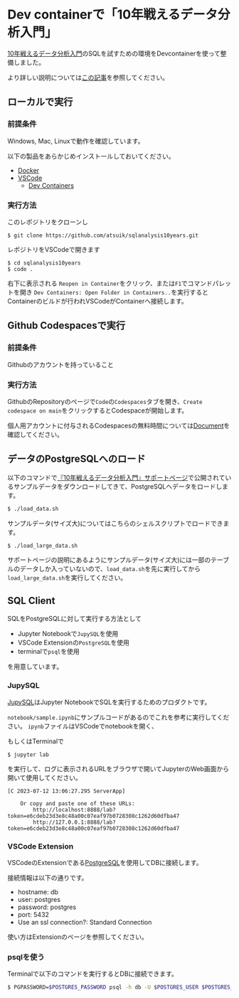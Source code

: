 # Dev containerで「10年戦えるデータ分析入門」

[10年戦えるデータ分析入門](https://www.sbcr.jp/product/4797376272/)のSQLを試すための環境をDevcontainerを使って整備しました。

より詳しい説明については[この記事](https://blog.atsuik.com/posts/sqlanalysis10years-devcontainer)を参照してください。

## ローカルで実行

### 前提条件
Windows, Mac, Linuxで動作を確認しています。

以下の製品をあらかじめインストールしておいてください。

- [Docker](https://www.docker.com/get-started/)
- [VSCode](https://code.visualstudio.com/)
    - [Dev Containers](https://marketplace.visualstudio.com/items?itemName=ms-vscode-remote.remote-containers)

### 実行方法

このレポジトリをクローンし
```
$ git clone https://github.com/atsuik/sqlanalysis10years.git
```

レポジトリをVSCodeで開きます
```
$ cd sqlanalysis10years
$ code .
```

右下に表示される `Reopen in Container`をクリック、または`F1`でコマンドパレットを開き
`Dev Containers: Open Folder in Containers..`を実行するとContainerのビルドが行われVSCodeがContainerへ接続します。

## Github Codespacesで実行

### 前提条件
Githubのアカウントを持っていること

### 実行方法
GithubのRepositoryのページで`Code`の`Codespaces`タブを開き、`Create codespace on main`をクリックするとCodespaceが開始します。

個人用アカウントに付与されるCodespacesの無料時間については[Document](https://docs.github.com/ja/billing/managing-billing-for-github-codespaces/about-billing-for-github-codespaces)を確認してください。

## データのPostgreSQLへのロード

以下のコマンドで[『10年戦えるデータ分析入門』サポートページ](https://i.loveruby.net/stdsql/)で公開されているサンプルデータをダウンロードしてきて、PostgreSQLへデータをロードします。
```bash
$ ./load_data.sh
```

サンプルデータ(サイズ大)についてはこちらのシェルスクリプトでロードできます。
```bash
$ ./load_large_data.sh
```

サポートページの説明にあるようにサンプルデータ(サイズ大)には一部のテーブルのデータしか入っていないので、`load_data.sh`を先に実行してから`load_large_data.sh`を実行してください。

## SQL Client
SQLをPostgreSQLに対して実行する方法として
- Jupyter Notebookで`JupySQL`を使用
- VSCode Extensionの`PostgreSQL`を使用
- terminalで`psql`を使用

を用意しています。


### JupySQL

[JupySQL](https://github.com/ploomber/jupysql)はJupyter NotebookでSQLを実行するためのプロダクトです。

`notebook/sample.ipynb`にサンプルコードがあるのでこれを参考に実行してください。
`ipynb`ファイルはVSCodeでnotebookを開く、

もしくはTerminalで

```
$ jupyter lab
```

を実行して、ログに表示されるURLをブラウザで開いてJupyterのWeb画面から開いて使用してください。
```
[C 2023-07-12 13:06:27.295 ServerApp] 

    Or copy and paste one of these URLs:
        http://localhost:8888/lab?token=e6cdeb23d3e8c48a00c07eaf97b0728308c1262d60dfba47
        http://127.0.0.1:8888/lab?token=e6cdeb23d3e8c48a00c07eaf97b0728308c1262d60dfba47
```

### VSCode Extension

VSCodeのExtensionである[PostgreSQL](https://marketplace.visualstudio.com/items?itemName=ckolkman.vscode-postgres)を使用してDBに接続します。

接続情報は以下の通りです。

- hostname: db
- user: postgres
- password: postgres
- port: 5432
- Use an ssl connection?: Standard Connection

使い方はExtensionのページを参照してください。

### psqlを使う

Terminalで以下のコマンドを実行するとDBに接続できます。

```bash
$ PGPASSWORD=$POSTGRES_PASSWORD psql -h db -U $POSTGRES_USER $POSTGRES_DB
```
